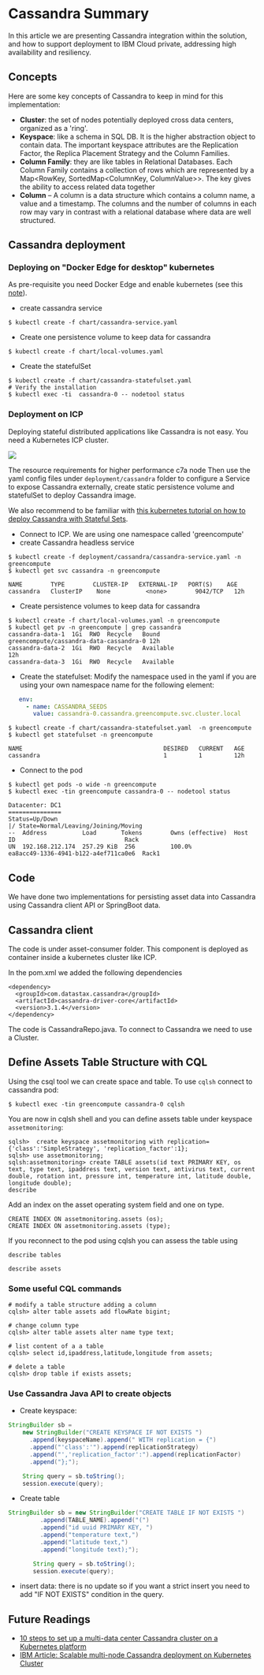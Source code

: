 # Cassandra Summary
In this article we are presenting Cassandra integration within the solution, and how to support deployment to IBM Cloud private, addressing high availability and resiliency.

## Concepts
Here are some key concepts of Cassandra to keep in mind for this implementation:
* **Cluster**:  the set of nodes potentially deployed cross data centers, organized as a 'ring'.
* **Keyspace**: like a schema in SQL DB. It is the higher abstraction object to contain data. The important keyspace attributes are the Replication Factor, the Replica Placement Strategy and the Column Families.
* **Column Family**: they are like tables in Relational Databases. Each Column Family contains a collection of rows which are represented by a Map<RowKey, SortedMap<ColumnKey, ColumnValue>>. The key gives the ability to access related data together
* **Column** – A column is a data structure which contains a column name, a value and a timestamp. The columns and the number of columns in each row may vary in contrast with a relational database where data are well structured.

## Cassandra deployment
### Deploying on "Docker Edge for desktop" kubernetes
As pre-requisite you need Docker Edge and enable kubernetes (see this [note](https://docs.docker.com/docker-for-mac/kubernetes/)).
* create cassandra service
```
$ kubectl create -f chart/cassandra-service.yaml
```
* Create one persistence volume to keep data for cassandra
```
$ kubectl create -f chart/local-volumes.yaml
```
* Create the statefulSet
```
$ kubectl create -f chart/cassandra-statefulset.yaml
# Verify the installation
$ kubectl exec -ti  cassandra-0 -- nodetool status
```

### Deployment on ICP
Deploying stateful distributed applications like Cassandra is not easy.
You need a Kubernetes ICP cluster.

![](cassandra-k8s.png)

The resource requirements for higher performance c7a node 
Then use the yaml config files under `deployment/cassandra` folder to configure a Service to expose Cassandra externally, create static persistence volume and statefulSet to deploy Cassandra image.

We also recommend to be familiar with [this kubernetes tutorial on how to deploy Cassandra with Stateful Sets](https://kubernetes.io/docs/tutorials/stateful-application/cassandra/).

* Connect to ICP.
We are using one namespace called 'greencompute'
* create Cassandra headless service

 ```
 $ kubectl create -f deployment/cassandra/cassandra-service.yaml -n greencompute
$ kubectl get svc cassandra -n greencompute

 NAME        TYPE        CLUSTER-IP   EXTERNAL-IP   PORT(S)    AGE
cassandra   ClusterIP    None          <none>        9042/TCP   12h
 ```

* Create persistence volumes to keep data for cassandra
```
$ kubectl create -f chart/local-volumes.yaml -n greencompute
$ kubectl get pv -n greencompute | grep cassandra
cassandra-data-1  1Gi  RWO  Recycle   Bound       greencompute/cassandra-data-cassandra-0 12h
cassandra-data-2  1Gi  RWO  Recycle   Available                                           12h
cassandra-data-3  1Gi  RWO  Recycle   Available    
```
* Create the statefulset:
Modify the namespace used in the yaml if you are using your own namespace name for the following element:
```yaml
   env:
     - name: CASSANDRA_SEEDS
       value: cassandra-0.cassandra.greencompute.svc.cluster.local
```


```
$ kubectl create -f chart/cassandra-statefulset.yaml  -n greencompute
$ kubectl get statefulset -n greencompute

NAME                                        DESIRED   CURRENT   AGE
cassandra                                   1         1         12h
```
* Connect to the pod

 ```
 $ kubectl get pods -o wide -n greencompute
 $ kubectl exec -tin greencompute cassandra-0 -- nodetool status

 Datacenter: DC1
 ===============
 Status=Up/Down
 |/ State=Normal/Leaving/Joining/Moving
--  Address          Load       Tokens        Owns (effective)  Host ID                               Rack
UN  192.168.212.174  257.29 KiB  256          100.0%            ea8acc49-1336-4941-b122-a4ef711ca0e6  Rack1
 ```

## Code
We have done two implementations for persisting asset data into Cassandra using Cassandra client API or SpringBoot data.
## Cassandra client
The code is under asset-consumer folder. This component is deployed as container inside a kubernetes cluster like ICP.

In the pom.xml we added the following dependencies
```
<dependency>
  <groupId>com.datastax.cassandra</groupId>
  <artifactId>cassandra-driver-core</artifactId>
  <version>3.1.4</version>
</dependency>
```
The code is CassandraRepo.java.
To connect to Cassandra we need to use a Cluster.



## Define Assets Table Structure with CQL
Using the csql tool we can create space and table. To use `cqlsh` connect to cassandra pod:
```
$ kubectl exec -tin greencompute cassandra-0 cqlsh
```
You are now in cqlsh shell and you can define assets table under keyspace `assetmonitoring`:

```
sqlsh>  create keyspace assetmonitoring with replication={'class':'SimpleStrategy', 'replication_factor':1};
sqlsh> use assetmonitoring;
sqlsh:assetmonitoring> create TABLE assets(id text PRIMARY KEY, os text, type text, ipaddress text, version text, antivirus text, current double, rotation int, pressure int, temperature int, latitude double, longitude double);
describe
```
Add an index on the asset operating system field and one on type.
```
CREATE INDEX ON assetmonitoring.assets (os);
CREATE INDEX ON assetmonitoring.assets (type);
```

If you reconnect to the pod using cqlsh you can assess the table using
```
describe tables

describe assets
```

### Some useful CQL commands
```
# modify a table structure adding a column
cqlsh> alter table assets add flowRate bigint;

# change column type
cqlsh> alter table assets alter name type text;

# list content of a a table  
cqlsh> select id,ipaddress,latitude,longitude from assets;

# delete a table
cqlsh> drop table if exists assets;
```

### Use Cassandra Java API to create objects

* Create keyspace:
 ```Java
 StringBuilder sb =
     new StringBuilder("CREATE KEYSPACE IF NOT EXISTS ")
       .append(keyspaceName).append(" WITH replication = {")
       .append("'class':'").append(replicationStrategy)
       .append("','replication_factor':").append(replicationFactor)
       .append("};");

     String query = sb.toString();
     session.execute(query);
 ```
* Create table
 ```Java
 StringBuilder sb = new StringBuilder("CREATE TABLE IF NOT EXISTS ")
          .append(TABLE_NAME).append("(")
          .append("id uuid PRIMARY KEY, ")
          .append("temperature text,")
          .append("latitude text,")
          .append("longitude text);");

        String query = sb.toString();
        session.execute(query);
 ```

 * insert data: there is no update so if you want a strict insert you need to add "IF NOT EXISTS" condition in the query.


## Future Readings
* [10 steps to set up a multi-data center Cassandra cluster on a Kubernetes platform](https://www.ibm.com/developerworks/library/ba-multi-data-center-cassandra-cluster-kubernetes-platform/index.html)
* [IBM Article: Scalable multi-node Cassandra deployment on Kubernetes Cluster](https://github.com/IBM/Scalable-Cassandra-deployment-on-Kubernetes)
